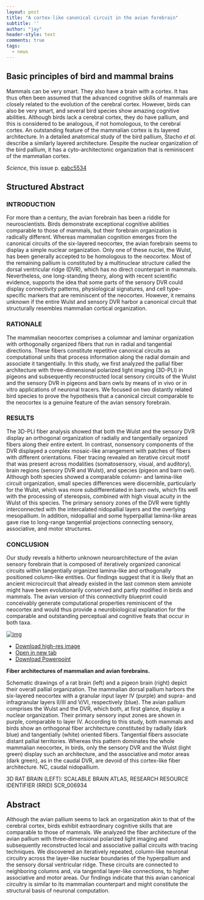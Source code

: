 ```yaml
---
layout: post
title: "A cortex-like canonical circuit in the avian forebrain"
subtitle: ''
author: "jay"
header-style: text
comments: true
tags:
  - news
---
```


## Basic principles of bird and mammal brains

Mammals can be very smart. They also have a brain with a cortex. It has thus often been assumed that the advanced cognitive skills of mammals are closely related to the evolution of the cerebral cortex. However, birds can also be very smart, and several bird species show amazing cognitive abilities. Although birds lack a cerebral cortex, they do have pallium, and this is considered to be analogous, if not homologous, to the cerebral cortex. An outstanding feature of the mammalian cortex is its layered architecture. In a detailed anatomical study of the bird pallium, Stacho *et al.* describe a similarly layered architecture. Despite the nuclear organization of the bird pallium, it has a cyto-architectonic organization that is reminiscent of the mammalian cortex.

*Science*, this issue p. [eabc5534](https://science.sciencemag.org/lookup/doi/10.1126/science.abc5534)

## Structured Abstract

### INTRODUCTION

For more than a century, the avian forebrain has been a riddle for neuroscientists. Birds demonstrate exceptional cognitive abilities comparable to those of mammals, but their forebrain organization is radically different. Whereas mammalian cognition emerges from the canonical circuits of the six-layered neocortex, the avian forebrain seems to display a simple nuclear organization. Only one of these nuclei, the Wulst, has been generally accepted to be homologous to the neocortex. Most of the remaining pallium is constituted by a multinuclear structure called the dorsal ventricular ridge (DVR), which has no direct counterpart in mammals. Nevertheless, one long-standing theory, along with recent scientific evidence, supports the idea that some parts of the sensory DVR could display connectivity patterns, physiological signatures, and cell type–specific markers that are reminiscent of the neocortex. However, it remains unknown if the entire Wulst and sensory DVR harbor a canonical circuit that structurally resembles mammalian cortical organization.

### RATIONALE

The mammalian neocortex comprises a columnar and laminar organization with orthogonally organized fibers that run in radial and tangential directions. These fibers constitute repetitive canonical circuits as computational units that process information along the radial domain and associate it tangentially. In this study, we first analyzed the pallial fiber architecture with three-dimensional polarized light imaging (3D-PLI) in pigeons and subsequently reconstructed local sensory circuits of the Wulst and the sensory DVR in pigeons and barn owls by means of in vivo or in vitro applications of neuronal tracers. We focused on two distantly related bird species to prove the hypothesis that a canonical circuit comparable to the neocortex is a genuine feature of the avian sensory forebrain.

### RESULTS

The 3D-PLI fiber analysis showed that both the Wulst and the sensory DVR display an orthogonal organization of radially and tangentially organized fibers along their entire extent. In contrast, nonsensory components of the DVR displayed a complex mosaic-like arrangement with patches of fibers with different orientations. Fiber tracing revealed an iterative circuit motif that was present across modalities (somatosensory, visual, and auditory), brain regions (sensory DVR and Wulst), and species (pigeon and barn owl). Although both species showed a comparable column- and lamina-like circuit organization, small species differences were discernible, particularly for the Wulst, which was more subdifferentiated in barn owls, which fits well with the processing of stereopsis, combined with high visual acuity in the Wulst of this species. The primary sensory zones of the DVR were tightly interconnected with the intercalated nidopallial layers and the overlying mesopallium. In addition, nidopallial and some hyperpallial lamina-like areas gave rise to long-range tangential projections connecting sensory, associative, and motor structures.

### CONCLUSION

Our study reveals a hitherto unknown neuroarchitecture of the avian sensory forebrain that is composed of iteratively organized canonical circuits within tangentially organized lamina-like and orthogonally positioned column-like entities. Our findings suggest that it is likely that an ancient microcircuit that already existed in the last common stem amniote might have been evolutionarily conserved and partly modified in birds and mammals. The avian version of this connectivity blueprint could conceivably generate computational properties reminiscent of the neocortex and would thus provide a neurobiological explanation for the comparable and outstanding perceptual and cognitive feats that occur in both taxa.

[![img](https://science.sciencemag.org/content/sci/369/6511/eabc5534/F1.medium.gif)](https://science.sciencemag.org/content/sci/369/6511/eabc5534/F1.large.jpg?width=800&height=600&carousel=1)

- [ Download high-res image](https://science.sciencemag.org/content/sci/369/6511/eabc5534/F1.large.jpg?download=true)
- [ Open in new tab](https://science.sciencemag.org/content/sci/369/6511/eabc5534/F1.large.jpg)
- [ Download Powerpoint](https://science.sciencemag.org/highwire/powerpoint/750284)

**Fiber architectures of mammalian and avian forebrains.**

Schematic drawings of a rat brain (left) and a pigeon brain (right) depict their overall pallial organization. The mammalian dorsal pallium harbors the six-layered neocortex with a granular input layer IV (purple) and supra- and infragranular layers II/III and V/VI, respectively (blue). The avian pallium comprises the Wulst and the DVR, which both, at first glance, display a nuclear organization. Their primary sensory input zones are shown in purple, comparable to layer IV. According to this study, both mammals and birds show an orthogonal fiber architecture constituted by radially (dark blue) and tangentially (white) oriented fibers. Tangential fibers associate distant pallial territories. Whereas this pattern dominates the whole mammalian neocortex, in birds, only the sensory DVR and the Wulst (light green) display such an architecture, and the associative and motor areas (dark green), as in the caudal DVR, are devoid of this cortex-like fiber architecture. NC, caudal nidopallium.

3D RAT BRAIN (LEFT): SCALABLE BRAIN ATLAS, RESEARCH RESOURCE IDENTIFIER (RRID) SCR_006934

## Abstract

Although the avian pallium seems to lack an organization akin to that of the cerebral cortex, birds exhibit extraordinary cognitive skills that are comparable to those of mammals. We analyzed the fiber architecture of the avian pallium with three-dimensional polarized light imaging and subsequently reconstructed local and associative pallial circuits with tracing techniques. We discovered an iteratively repeated, column-like neuronal circuitry across the layer-like nuclear boundaries of the hyperpallium and the sensory dorsal ventricular ridge. These circuits are connected to neighboring columns and, via tangential layer-like connections, to higher associative and motor areas. Our findings indicate that this avian canonical circuitry is similar to its mammalian counterpart and might constitute the structural basis of neuronal computation.
